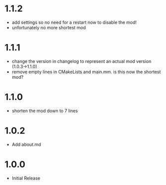 # 1.1.2
- add settings so no need for a restart now to disable the mod!
- unfortunately no more shortest mod
# 1.1.1
- change the version in changelog to represent an actual mod version (1.0.3->1.1.0)
- remove empty lines in CMakeLists and main.mm. is this now the shortest mod?
# 1.1.0
- shorten the mod down to 7 lines
# 1.0.2
- Add about.md
# 1.0.0
- Initial Release
